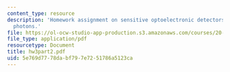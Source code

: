 ```yaml
---
content_type: resource
description: 'Homework assignment on sensitive optoelectronic detectors: seeing single
  photons.'
file: https://ol-ocw-studio-app-production.s3.amazonaws.com/courses/20-309-biological-engineering-ii-instrumentation-and-measurement-fall-2006/5e769d7778dabf797e7251786a5123ca_hw3part2.pdf
file_type: application/pdf
resourcetype: Document
title: hw3part2.pdf
uid: 5e769d77-78da-bf79-7e72-51786a5123ca
---
```


